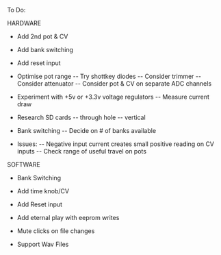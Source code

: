 To Do: 

HARDWARE 

- Add 2nd pot & CV
- Add bank switching 
- Add reset input 

- Optimise pot range 
-- Try shottkey diodes 
-- Consider trimmer 
-- Consider attenuator
-- Consider pot & CV on separate ADC channels 

- Experiment with +5v or +3.3v voltage regulators 
-- Measure current draw 

- Research SD cards 
-- through hole 
-- vertical 

- Bank switching 
-- Decide on # of banks available 

- Issues: 
-- Negative input current creates small positive reading on CV inputs 
-- Check range of useful travel on pots 

SOFTWARE 

- Bank Switching 
- Add time knob/CV 
- Add Reset input 

- Add eternal play with eeprom writes 

- Mute clicks on file changes 
- Support Wav Files 
